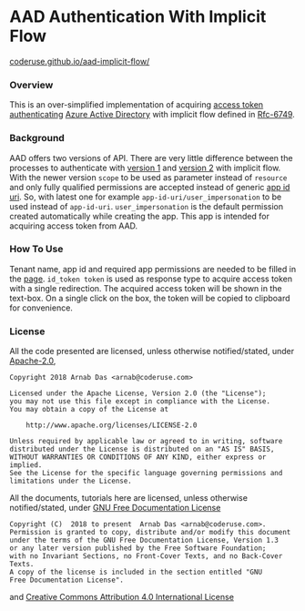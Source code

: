 # AAD Authentication With Implicit Flow

[coderuse.github.io/aad-implicit-flow/](https://coderuse.github.io/aad-implicit-flow/)

### Overview

This is an over-simplified implementation of acquiring [access token](https://docs.microsoft.com/en-us/azure/active-directory/develop/access-tokens) [authenticating](https://docs.microsoft.com/en-us/azure/active-directory/develop/authentication-scenarios) [Azure Active Directory](https://docs.microsoft.com/en-us/azure/active-directory/fundamentals/active-directory-whatis) with implicit flow defined in [Rfc-6749](https://tools.ietf.org/html/rfc6749#section-4.2).

### Background

AAD offers two versions of API. There are very little difference between the processes to authenticate with [version 1](https://docs.microsoft.com/en-us/azure/active-directory/develop/v1-oauth2-implicit-grant-flow) and [version 2](https://docs.microsoft.com/en-us/azure/active-directory/develop/v2-oauth2-implicit-grant-flow) with implicit flow. With the newer version `scope` to be used as parameter instead of `resource` and only fully qualified permissions are accepted instead of generic [app id uri](https://docs.microsoft.com/en-us/azure/app-service/app-service-mobile-how-to-configure-active-directory-authentication#a-nameregister-aregister-your-app-service-app-with-azure-active-directory). So, with latest one for example `app-id-uri/user_impersonation` to be used instead of `app-id-uri`. `user_impersonation` is the default permission created automatically while creating the app. This app is intended for acquiring access token from AAD. 

### How To Use

Tenant name, app id and required app permissions are needed to be filled in the [page](https://coderuse.github.io/aad-implicit-flow/). `id_token token` is used as response type to acquire access token with a single redirection. The acquired access token will be shown in the text-box. On a single click on the box, the token will be copied to clipboard for convenience.

### License

All the code presented are licensed, unless otherwise notified/stated, under [Apache-2.0](./LICENSE),

```
Copyright 2018 Arnab Das <arnab@coderuse.com>

Licensed under the Apache License, Version 2.0 (the "License");
you may not use this file except in compliance with the License.
You may obtain a copy of the License at

    http://www.apache.org/licenses/LICENSE-2.0

Unless required by applicable law or agreed to in writing, software
distributed under the License is distributed on an "AS IS" BASIS,
WITHOUT WARRANTIES OR CONDITIONS OF ANY KIND, either express or implied.
See the License for the specific language governing permissions and
limitations under the License.
```

All the documents, tutorials here are licensed, unless otherwise notified/stated, under [GNU Free Documentation License](https://www.gnu.org/licenses/fdl-1.3.en.html)

```
Copyright (C)  2018 to present  Arnab Das <arnab@coderuse.com>.
Permission is granted to copy, distribute and/or modify this document
under the terms of the GNU Free Documentation License, Version 1.3
or any later version published by the Free Software Foundation;
with no Invariant Sections, no Front-Cover Texts, and no Back-Cover Texts.
A copy of the license is included in the section entitled "GNU
Free Documentation License".
```
and [Creative Commons Attribution 4.0 International License](https://creativecommons.org/licenses/by/4.0/)

